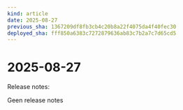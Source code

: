 ```yaml
---
kind: article
date: 2025-08-27
previous_sha: 1367209df8fb3cb4c20b8a22f4075da4f40fec30
deployed_sha: fff850a6383c7272879636ab83c7b2a7c7d65cd5
---
```


# 2025-08-27

Release notes:

Geen release notes

